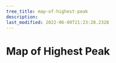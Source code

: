 ```yaml
---
tree_title: map-of-highest-peak
description: 
last_modified: 2022-06-09T21:23:28.2328
---
```


# Map of Highest Peak
